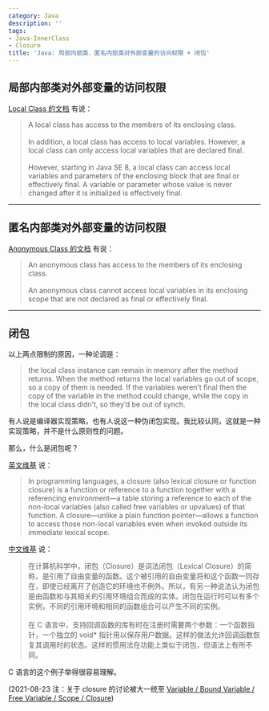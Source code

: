 ```yaml
---
category: Java
description: ''
tags:
- Java-InnerClass
- Closure
title: 'Java: 局部内部类、匿名内部类对外部变量的访问权限 + 闭包'
---
```


## 局部内部类对外部变量的访问权限

[Local Class 的文档](http://docs.oracle.com/javase/tutorial/java/javaOO/localclasses.html) 有说：

> A local class has access to the members of its enclosing class.  
> <br/>
> In addition, a local class has access to local variables. However, a local class can only access local variables that are declared final.  
> <br/>
> However, starting in Java SE 8, a local class can access local variables and parameters of the enclosing block that are final or effectively final. A variable or parameter whose value is never changed after it is initialized is effectively final.

---

## 匿名内部类对外部变量的访问权限

[Anonymous Class 的文档](http://docs.oracle.com/javase/tutorial/java/javaOO/anonymousclasses.html#accessing) 有说：

> An anonymous class has access to the members of its enclosing class.  
> <br/>
> An anonymous class cannot access local variables in its enclosing scope that are not declared as final or effectively final.

---

## 闭包

以上两点限制的原因，一种论调是：

> the local class instance can remain in memory after the method returns. When the method returns the local variables go out of scope, so a copy of them is needed. If the variables weren’t final then the copy of the variable in the method could change, while the copy in the local class didn’t, so they’d be out of synch. 

有人说是编译器实现策略，也有人说这一种伪闭包实现。我比较认同，这就是一种实现策略，并不是什么原则性的问题。  

那么，什么是闭包呢？  

[英文维基](http://en.wikipedia.org/wiki/Closure_%28computer_science%29) 说：

> In programming languages, a closure (also lexical closure or function closure) is a function or reference to a function together with a referencing environment—a table storing a reference to each of the non-local variables (also called free variables or upvalues) of that function. A closure—unlike a plain function pointer—allows a function to access those non-local variables even when invoked outside its immediate lexical scope.

[中文维基](http://zh.wikipedia.org/zh/%E9%97%AD%E5%8C%85_%28%E8%AE%A1%E7%AE%97%E6%9C%BA%E7%A7%91%E5%AD%A6%29) 说：

> 在计算机科学中，闭包（Closure）是词法闭包（Lexical Closure）的简称，是引用了自由变量的函数。这个被引用的自由变量将和这个函数一同存在，即使已经离开了创造它的环境也不例外。所以，有另一种说法认为闭包是由函数和与其相关的引用环境组合而成的实体。闭包在运行时可以有多个实例，不同的引用环境和相同的函数组合可以产生不同的实例。  
> <br/>
> 在 C 语言中，支持回调函数的库有时在注册时需要两个参数：一个函数指针，一个独立的 void* 指针用以保存用户数据。这样的做法允许回调函数恢复其调用时的状态。这样的惯用法在功能上类似于闭包，但语法上有所不同。

C 语言的这个例子举得很容易理解。

(2021-08-23 注：关于 closure 的讨论被大一统至 [Variable / Bound Variable / Free Variable / Scope / Closure](/compiler/2020/12/05/variable-bound-variable-free-variable-scope-closure))